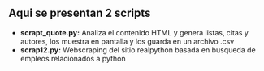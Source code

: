 ## Aqui se presentan 2 scripts 

- **scrapt_quote.py:** Analiza el contenido HTML y genera listas, citas y autores, los muestra en pantalla y los guarda en un archivo .csv
- **scrap12.py:** Webscraping del sitio realpython basada en busqueda de empleos relacionados a python
